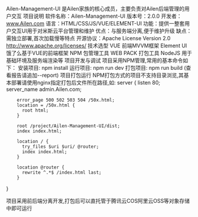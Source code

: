 Ailen-Management-UI
是Ailen家族的核心成员，主要负责对Ailen后端管理的用户交互
项目说明
软件名称：Ailen-Management-UI
版本号：2.0.0
开发者：www.Ailen.com
语言：HTML/CSS/JS/VUE/ELEMENT-UI
功能：提供一整套用户交互UI用于对米斯云平台管理和维护
优点：与服务端分离,便于维护升级
缺点：需独立部署,首次加载慢等特点
开源协议：Apache License Version 2.0 http://www.apache.org/licenses/
技术选型
VUE 前端MVVM框架
Element UI 饿了么基于VUE的前端框架
NPM 包管理工具
WEB PACK 打包工具
NodeJS 用于基础环境及服务端渲染等
项目开发与调试
项目采用NPM管理,常用的基本命令如下：
安装项目: npm install
运行项目: npm run dev
打包项目: npm run build (查看报告请追加--report)
项目打包运行
NPM打包方式的项目不支持目录浏览,其基本部署请使用nginx指定打包后文件所在路径,如:
server {
        listen 80;
        server_name admin.Ailen.com;

        error_page 500 502 503 504 /50x.html;
        location = /50x.html {
          root html;
        }

        root /project/Ailen-Management-UI/dist;
        index index.html;

        location / {
          try_files $uri $uri/ @router;
          index index.html;
        }

        location @router {
          rewrite ^.*$ /index.html last;
        }
}

项目采用前后端分离开发,打包后可以直托管于腾讯云COS阿里云OSS等对象存储中即可运行
